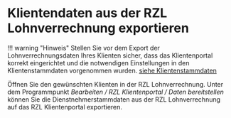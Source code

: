 # Klientendaten aus der RZL Lohnverrechnung exportieren


!!! warning "Hinweis"
    Stellen Sie vor dem Export der Lohnverrechnungsdaten Ihres Klienten sicher, dass das Klientenportal korrekt eingerichtet und die notwendigen Einstellungen in den Klientenstammdaten vorgenommen wurden. [siehe Klientenstammdaten](../Stammdaten/KlientStammdaten/StammdatenKlient.md) 

Öffnen Sie den gewünschten Klienten in der RZL Lohnverrechnung. 
Unter dem Programmpunkt *Bearbeiten / RZL Klientenportal / Daten bereitstellen* können Sie die Dienstnehmerstammdaten aus der RZL Lohnverrechnung auf das RZL Klientenportal exportieren.

